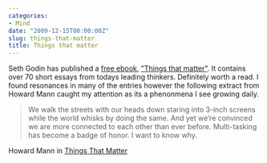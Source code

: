 ```yaml
---
categories:
- Mind
date: "2009-12-15T00:00:00Z"
slug: things-that-matter
title: Things that matter
---
```

Seth Godin has published a [free ebook][typepad], ["Things that matter"][typepad]. It contains over 70 short essays from todays leading thinkers. Definitely worth a read. I found resonances in many of the entries however the following extract from Howard Mann caught my attention as its a phenonmena I see growing daily.  

> We walk the streets with our heads down staring into 3-inch screens while the world whisks by doing the same. And yet we&#x2019;re convinced we are more connected to each other than ever before. Multi-tasking has become a badge of honor. I want to know why.
 
Howard Mann in [Things That Matter][typepad]

[typepad]: http://sethgodin.typepad.com/files/what-matters-now-1.pdf
